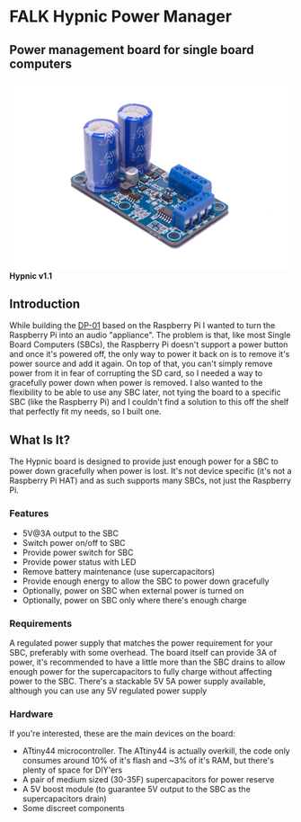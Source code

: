 # FALK Hypnic Power Manager
## Power management board for single board computers

![Hypnic](img/hypnic-v1-sm.jpg)
__Hypnic v1.1__

## Introduction
While building the [DP-01](../dp-01/README.md) based on the Raspberry Pi I wanted to turn the Raspberry Pi into an audio "appliance". The problem is that, like most Single Board Computers (SBCs), the Raspberry Pi doesn't support a power button and once it's powered off, the only way to power it back on is to remove it's power source and add it again. On top of that, you can't simply remove power from it in fear of corrupting the SD card, so I needed a way to gracefully power down when power is removed. I also wanted to the flexibility to be able to use any SBC later, not tying the board to a specific SBC (like the Raspberry Pi) and I couldn't find a solution to this off the shelf that perfectly fit my needs, so I built one.

## What Is It?

The Hypnic board is designed to provide just enough power for a SBC to power down gracefully when power is lost. It's not device specific (it's not a Raspberry Pi HAT) and as such supports many SBCs, not just the Raspberry Pi.

### Features
* 5V@3A output to the SBC
* Switch power on/off to SBC
* Provide power switch for SBC
* Provide power status with LED
* Remove battery maintenance (use supercapacitors)
* Provide enough energy to allow the SBC to power down gracefully
* Optionally, power on SBC when external power is turned on
* Optionally, power on SBC only where there's enough charge

### Requirements
A regulated power supply that matches the power requirement for your SBC, preferably with some overhead. The board itself can provide 3A of power, it's recommended to have a little more than the SBC drains to allow enough power for the supercapacitors to fully charge without affecting power to the SBC. There's a stackable 5V 5A power supply available, although you can use any 5V regulated power supply

### Hardware
If you're interested, these are the main devices on the board:
* ATtiny44 microcontroller. The ATtiny44 is actually overkill, the code only consumes around 10% of it's flash and ~3% of it's RAM, but there's plenty of space for DIY'ers
* A pair of medium sized (30-35F) supercapacitors for power reserve
* A 5V boost module (to guarantee 5V output to the SBC as the supercapacitors drain)
* Some discreet components

